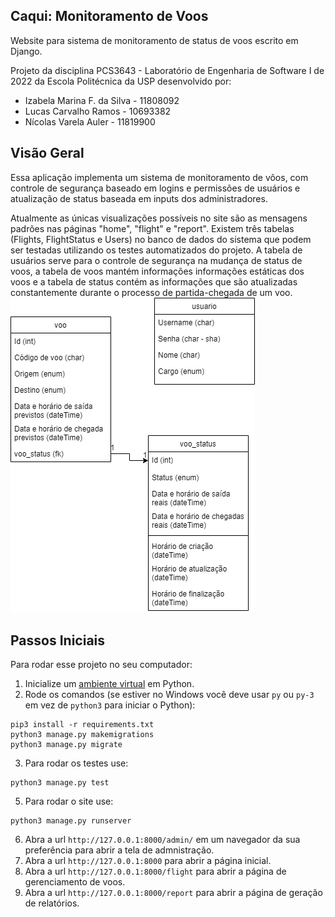 ## Caqui: Monitoramento de Voos
Website para sistema de monitoramento de status de voos escrito em Django.

Projeto da disciplina PCS3643 - Laboratório de Engenharia de Software I de 2022 da Escola Politécnica da USP desenvolvido por:
  * Izabela Marina F. da Silva - 11808092
  * Lucas Carvalho Ramos - 10693382
  * Nícolas Varela Auler - 11819900

## Visão Geral
Essa aplicação implementa um sistema de monitoramento de vôos, com controle de segurança baseado em logins e permissões de usuários e atualização de status baseada em inputs dos administradores.

Atualmente as únicas visualizações possíveis no site são as mensagens padrões nas páginas "home", "flight" e "report".
Existem três tabelas (Flights, FlightStatus e Users) no banco de dados do sistema que podem ser testadas utilizando os testes automatizados do projeto.
A tabela de usuários serve para o controle de segurança na mudança de status de voos, a tabela de voos mantém informações informações estáticas dos voos e a tabela de status contém as informações que são atualizadas constantemente durante o processo de partida-chegada de um voo.
![UML](LabEngSoftClassDiag.drawio.png)

## Passos Iniciais
Para rodar esse projeto no seu computador:
1.  Inicialize um [ambiente virtual](https://developer.mozilla.org/en-US/docs/Learn/Server-side/Django/development_environment) em Python.
2.  Rode os comandos (se estiver no Windows você deve usar  ```py``` ou ```py-3``` em vez de ```python3``` para iniciar o Python):
```
pip3 install -r requirements.txt
python3 manage.py makemigrations
python3 manage.py migrate
```
3. Para rodar os testes use:
```
python3 manage.py test
```
5. Para rodar o site use:
```
python3 manage.py runserver
```
6. Abra a url ```http://127.0.0.1:8000/admin/``` em um navegador da sua preferência para abrir a tela de admnistração.
7. Abra a url ```http://127.0.0.1:8000``` para abrir a página inicial.
8. Abra a url ```http://127.0.0.1:8000/flight``` para abrir a página de gerenciamento de voos.
9. Abra a url ```http://127.0.0.1:8000/report``` para abrir a página de geração de relatórios.
